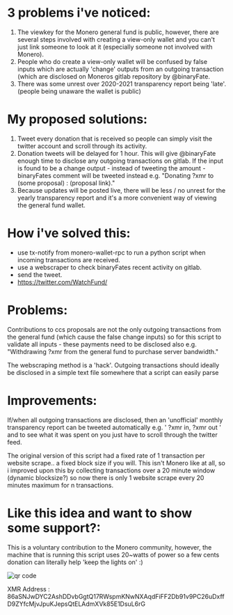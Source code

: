 # 3 problems i've noticed:

1. The viewkey for the Monero general fund is public, however, there are several steps involved with creating a view-only wallet and you can't just link someone to look at it (especially someone not involved with Monero).
2. People who do create a view-only wallet will be confused by false inputs which are actually 'change' outputs from an outgoing transaction (which are disclosed on Moneros gitlab repository by @binaryFate.
3. There was some unrest over 2020-2021 transparency report being 'late'. (people being unaware the wallet is public)

# My proposed solutions:

1. Tweet every donation that is received so people can simply visit the twitter account and scroll through its activity.
2. Donation tweets will be delayed for 1 hour. This will give @binaryFate enough time to disclose any outgoing transactions on gitlab. If the input is found to be a change output - instead of tweeting the amount - binaryFates comment will be tweeted instead e.g. "Donating ?xmr to (some proposal) : (proposal link)."
3. Because updates will be posted live, there will be less / no unrest for the yearly transparency report and it's a more convenient way of viewing the general fund wallet.

# How i've solved this:

- use tx-notify from monero-wallet-rpc to run a python script when incoming transactions are received.
- use a webscraper to check binaryFates recent activity on gitlab.
- send the tweet.
- https://twitter.com/WatchFund/
  
# Problems:

Contributions to ccs proposals are not the only outgoing transactions from the general fund (which cause the false change inputs) so for this script to validate all inputs - these payments need to be disclosed also e.g. "Withdrawing ?xmr from the general fund to purchase server bandwidth."

The webscraping method is a 'hack'. Outgoing transactions should ideally be disclosed in a simple text file somewhere that a script can easily parse

# Improvements:

If/when all outgoing transactions are disclosed, then an 'unofficial' monthly transparency report can be tweeted automatically e.g. ' ?xmr in, ?xmr out ' and to see what it was spent on you just have to scroll through the twitter feed.

The original version of this script had a fixed rate of 1 transaction per website scrape.. a fixed block size if you will. This isn't Monero like at all, so i improved upon this by collecting transactions over a 20 minute window (dynamic blocksize?) so now there is only 1 website scrape every 20 minutes maximum for n transactions.

# Like this idea and want to show some support?:

This is a voluntary contribution to the Monero community, however, the machine that is running this script uses 20~watts of power so a few cents donation can literally help 'keep the lights on' :) 

![qr code](https://github.com/plowsof/monero-fund-watch/blob/main/qrcode.png?raw=true)

XMR Address : 86aSNJwDYC2AshDDvbGgtQ17RWspmKNwNXAqdFiFF2Db91v9PC26uDxffD9ZYfcMjvJpuKJepsQtELAdmXVk85E1DsuL6rG
